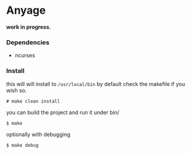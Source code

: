 # Anyage

**work in progress.**

### Dependencies
- ncurses

### Install
this will will install to `/usr/local/bin` by default
check the makefile if you wish so.

  `# make clean install`

you can build the project and run it under bin/

  `$ make`
  
optionally with debugging

  `$ make debug`
